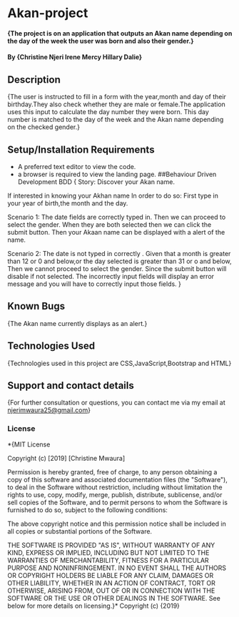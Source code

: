 # Akan-project
#### {The project is on an application that outputs an Akan name depending on the day of the week the user was born and also their gender.}
#### By **{Christine Njeri Irene Mercy Hillary Dalie}**
## Description
{The user is instructed to fill in a form with the year,month and day of their birthday.They also check whether they are male or female.The application uses this input to calculate the day number they were born. This day number is matched to the day of the week and the Akan name depending on the checked gender.}
## Setup/Installation Requirements
* A preferred text editor to view the code.
* a browser is required to view the landing page.
##Behaviour Driven Development BDD
{
Story: Discover your Akan name.

If interested in knowing your Akhan name
In order to do so:
First type in your year of birth,the month and the day.

Scenario 1: The date fields are correctly typed in.
Then we can proceed to select the gender.
When they are both selected then we can click the submit button.
Then your Akaan name can be displayed with a alert of the name.

Scenario 2: The date is not typed in correctly .
Given that a month is greater than 12 or 0 and below,or the day selected is greater than 31 or o and below,
Then we cannot proceed to select the gender.
Since the submit button will disable if not selected.
The incorrectly input fields will display an error message and you will have to correctly input those fields.
}
## Known Bugs
{The Akan name currently displays as an alert.}
## Technologies Used
{Technologies used in this project are CSS,JavaScript,Bootstrap and HTML}
## Support and contact details
{For further consultation or questions, you can contact me via my email at njerimwaura25@gmail.com}
### License
*{MIT License

Copyright (c) [2019] [Christine Mwaura]

Permission is hereby granted, free of charge, to any person obtaining a copy
of this software and associated documentation files (the "Software"), to deal
in the Software without restriction, including without limitation the rights
to use, copy, modify, merge, publish, distribute, sublicense, and/or sell
copies of the Software, and to permit persons to whom the Software is
furnished to do so, subject to the following conditions:

The above copyright notice and this permission notice shall be included in all
copies or substantial portions of the Software.

THE SOFTWARE IS PROVIDED "AS IS", WITHOUT WARRANTY OF ANY KIND, EXPRESS OR
IMPLIED, INCLUDING BUT NOT LIMITED TO THE WARRANTIES OF MERCHANTABILITY,
FITNESS FOR A PARTICULAR PURPOSE AND NONINFRINGEMENT. IN NO EVENT SHALL THE
AUTHORS OR COPYRIGHT HOLDERS BE LIABLE FOR ANY CLAIM, DAMAGES OR OTHER
LIABILITY, WHETHER IN AN ACTION OF CONTRACT, TORT OR OTHERWISE, ARISING FROM,
OUT OF OR IN CONNECTION WITH THE SOFTWARE OR THE USE OR OTHER DEALINGS IN THE
SOFTWARE. See below for more details on licensing.}*
Copyright (c) {2019} 
